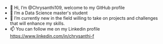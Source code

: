 - 👋 Hi, I’m @Chrysanthi109, welcome to my GitHub profile
- 👀 I’m a Data Science master's student
- 🌱 I’m currently new in the field willing to take on projects and challenges that will enhance my skills.
- 📫 You can follow me on my Linkedin profile https://www.linkedin.com/in/chrysanthi-f

<!---
Chrysanthi109/Chrysanthi109 is a ✨ special ✨ repository because its `README.md` (this file) appears on your GitHub profile.
You can click the Preview link to take a look at your changes.
--->
